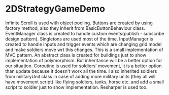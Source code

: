 # 2DStrategyGameDemo
 
Infinite Scroll is used with object pooling.
Buttons are created by using factory method, also they inherit from BasicButtonBehaviour class.
EventManager class is created to handle custom events(publish - subscribe design pattern).
Singletons are used most of the time.
InputManager is created to handle inputs and trigger events which are changing grid model and make soldiers move wrt this changes. This is a small implementation of MVC pattern.
An abstract class is created for buildings just to show implementation of polymorphism. But inheritance will be a better option for our situation.
Coroutine is used for soldiers' movement, it is a better option than update because it doesn't work all the time.
I also inherited soldiers from militaryUnit class in case of adding more military units (they all will have movement script) like flying soldiers, tanks, horse etc. and add a small script to soldier just to show implementation. 
Resharper is used too.
